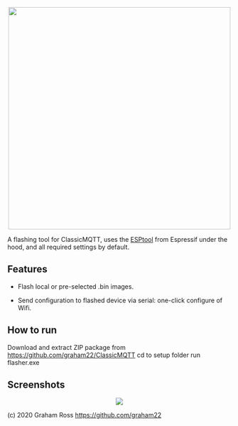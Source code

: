 <p align="center">
<img src=https://github.com/graham22/ClassicMQTT/blob/master/pictures/ESP32-pinout-mapping.png width=500>
</p>


A flashing tool for ClassicMQTT, uses the [ESPtool](https://github.com/espressif/esptool) from Espressif under the hood, and all required settings by default.

## Features

 - Flash local or pre-selected .bin images.
 
 - Send configuration to flashed device via serial: one-click configure of Wifi. 

## How to run

Download and extract ZIP package from https://github.com/graham22/ClassicMQTT
cd to setup folder
run flasher.exe
   
 
## Screenshots

<p align="center">
    <img src=https://github.com/graham22/ClassicMQTT/blob/master/pictures/Flasher.PNG>    
</p>

(c) 2020 Graham Ross https://github.com/graham22
